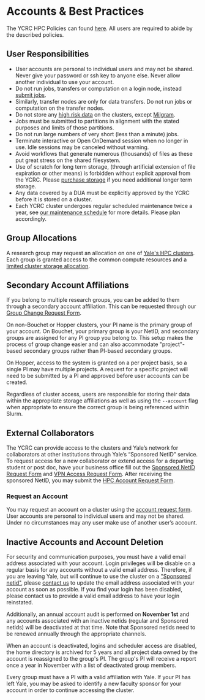 # Accounts & Best Practices

The YCRC HPC Policies can found [here](https://research.computing.yale.edu/services/high-performance-computing/hpc-policies). All users are required to abide by the described policies.

## User Responsibilities

* User accounts are personal to individual users and may not be shared. Never give your password or ssh key to anyone else. Never allow another individual to use your account. 
* Do not run jobs, transfers or computation on a login node, instead [submit jobs](/clusters-at-yale/job-scheduling/).
* Similarly, transfer nodes are only for data transfers. Do not run jobs or computation on the transfer nodes.
* Do not store any [high risk data](https://cybersecurity.yale.edu/protectyourdata) on the clusters, except [Milgram](/clusters/milgram).
* Jobs must be submitted to partitions in alignment with the stated purposes and limits of those partitions.
* Do not run large numbers of very short (less than a minute) jobs.
* Terminate interactive or Open OnDemand session when no longer in use. Idle sessions may be canceled without warning.
* Avoid workflows that generate numerous (thousands) of files as these put great stress on the shared filesystem.
* Use of scratch for long term storage, (through artificial extension of file expiration or other means) is forbidden without explicit approval from the YCRC. Please [purchase storage](/data/#purchase-additional-storage) if you need additional longer term storage.
* Any data covered by a DUA must be explicitly approved by the YCRC before it is stored on a cluster.
* Each YCRC cluster undergoes regular scheduled maintenance twice a year, see [our maintenance schedule](/clusters/maintenance) for more details. Please plan accordingly.

## Group Allocations

A research group may request an allocation on one of [Yale's HPC clusters](/clusters). Each group is granted access to the common compute resources and a [limited cluster storage allocation](/data). 

## Secondary Account Affiliations

If you belong to multiple research groups, you can be added to them through a secondary account affiliation. This can be requested through our [Group Change Request Form](http://research.computing.yale.edu/group-change).

On non-Bouchet or Hopper clusters, your PI name is the primary group of your account. On Bouchet, your primary group is your NetID, and secondary groups are assigned for any PI group you belong to. This setup makes the process of group change easier and can also accommodate "project"-based secondary groups rather than PI-based secondary groups.

On Hopper, access to the system is granted on a per project basis, so a single PI may have multiple projects. A request for a specific project will need to be submitted by a PI and approved before user accounts can be created.

Regardless of cluster access, users are responsible for storing their data within the appropriate storage affiliations as well as using the `--account` flag when appropriate to ensure the correct group is being referenced within Slurm.

## External Collaborators

The YCRC can provide access to the clusters and Yale’s network for collaborators at other institutions through Yale’s “Sponsored NetID” service. To request access for a new collaborator or extend access for a departing student or post doc, have your business office fill out the [Sponsored NetID Request Form](https://yale.service-now.com/it?id=service_offering&sys_id=6b4a8551db967e402de17ecfbf96193f) and [VPN Access Request Form](https://yale.service-now.com/it?id=service_offering&sys_id=c4684dcd6fbb31007ee2abcf9f3ee4f2). After receiving the sponsored NetID, you may submit the [HPC Account Request Form](https://research.computing.yale.edu/account-request).

### Request an Account

You may request an account on a cluster using the [account request form](https://research.computing.yale.edu/account-request).  User accounts are personal to individual users and may not be shared. Under no circumstances may any user make use of another user’s account.

## Inactive Accounts and Account Deletion

For security and communication purposes, you must have a valid email address associated with your account. Login privileges will be disable on a regular basis for any accounts without a valid email address. Therefore, if you are leaving Yale, but will continue to use the cluster on a ["Sponsored netid"](https://research.computing.yale.edu/services/collaboration-support), please [contact us](/#get-help) to update the email address associated with your account as soon as possible. If you find your login has been disabled, please contact us to provide a valid email address to have your login reinstated.

Additionally, an annual account audit is performed on **November 1st** and any accounts associated with an inactive netids (regular and Sponsored netids) will be deactivated at that time. Note that Sponsored netids need to be renewed annually through the appropriate channels.

When an account is deactivated, logins and scheduler access are disabled, the home directory is archived for 5 years and all project data owned by the account is reassigned to the group's PI. The group's PI will receive a report once a year in November with a list of deactivated group members. 

Every group must have a PI with a valid affiliation with Yale. If your PI has left Yale, you may be asked to identify a new faculty sponsor for your account in order to continue accessing the cluster.

